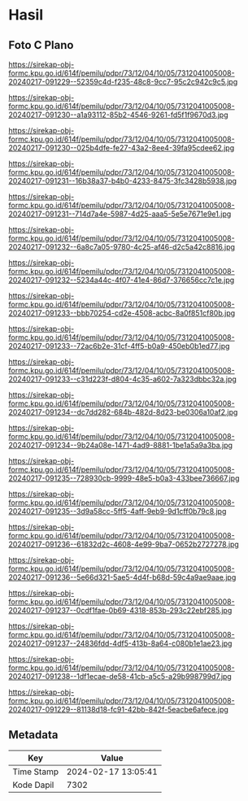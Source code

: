 # Hasil

## Foto C Plano

https://sirekap-obj-formc.kpu.go.id/614f/pemilu/pdpr/73/12/04/10/05/7312041005008-20240217-091229--52359c4d-f235-48c8-9cc7-95c2c942c9c5.jpg

https://sirekap-obj-formc.kpu.go.id/614f/pemilu/pdpr/73/12/04/10/05/7312041005008-20240217-091230--a1a93112-85b2-4546-9261-fd5f1f9670d3.jpg

https://sirekap-obj-formc.kpu.go.id/614f/pemilu/pdpr/73/12/04/10/05/7312041005008-20240217-091230--025b4dfe-fe27-43a2-8ee4-39fa95cdee62.jpg

https://sirekap-obj-formc.kpu.go.id/614f/pemilu/pdpr/73/12/04/10/05/7312041005008-20240217-091231--16b38a37-b4b0-4233-8475-3fc3428b5938.jpg

https://sirekap-obj-formc.kpu.go.id/614f/pemilu/pdpr/73/12/04/10/05/7312041005008-20240217-091231--714d7a4e-5987-4d25-aaa5-5e5e7671e9e1.jpg

https://sirekap-obj-formc.kpu.go.id/614f/pemilu/pdpr/73/12/04/10/05/7312041005008-20240217-091232--6a8c7a05-9780-4c25-af46-d2c5a42c8816.jpg

https://sirekap-obj-formc.kpu.go.id/614f/pemilu/pdpr/73/12/04/10/05/7312041005008-20240217-091232--5234a44c-4f07-41e4-86d7-376656cc7c1e.jpg

https://sirekap-obj-formc.kpu.go.id/614f/pemilu/pdpr/73/12/04/10/05/7312041005008-20240217-091233--bbb70254-cd2e-4508-acbc-8a0f851cf80b.jpg

https://sirekap-obj-formc.kpu.go.id/614f/pemilu/pdpr/73/12/04/10/05/7312041005008-20240217-091233--72ac6b2e-31cf-4ff5-b0a9-450eb0b1ed77.jpg

https://sirekap-obj-formc.kpu.go.id/614f/pemilu/pdpr/73/12/04/10/05/7312041005008-20240217-091233--c31d223f-d804-4c35-a602-7a323dbbc32a.jpg

https://sirekap-obj-formc.kpu.go.id/614f/pemilu/pdpr/73/12/04/10/05/7312041005008-20240217-091234--dc7dd282-684b-482d-8d23-be0306a10af2.jpg

https://sirekap-obj-formc.kpu.go.id/614f/pemilu/pdpr/73/12/04/10/05/7312041005008-20240217-091234--9b24a08e-1471-4ad9-8881-1be1a5a9a3ba.jpg

https://sirekap-obj-formc.kpu.go.id/614f/pemilu/pdpr/73/12/04/10/05/7312041005008-20240217-091235--728930cb-9999-48e5-b0a3-433bee736667.jpg

https://sirekap-obj-formc.kpu.go.id/614f/pemilu/pdpr/73/12/04/10/05/7312041005008-20240217-091235--3d9a58cc-5ff5-4aff-9eb9-9d1cff0b79c8.jpg

https://sirekap-obj-formc.kpu.go.id/614f/pemilu/pdpr/73/12/04/10/05/7312041005008-20240217-091236--61832d2c-4608-4e99-9ba7-0652b2727278.jpg

https://sirekap-obj-formc.kpu.go.id/614f/pemilu/pdpr/73/12/04/10/05/7312041005008-20240217-091236--5e66d321-5ae5-4d4f-b68d-59c4a9ae9aae.jpg

https://sirekap-obj-formc.kpu.go.id/614f/pemilu/pdpr/73/12/04/10/05/7312041005008-20240217-091237--0cdf1fae-0b69-4318-853b-293c22ebf285.jpg

https://sirekap-obj-formc.kpu.go.id/614f/pemilu/pdpr/73/12/04/10/05/7312041005008-20240217-091237--24836fdd-4df5-413b-8a64-c080b1e1ae23.jpg

https://sirekap-obj-formc.kpu.go.id/614f/pemilu/pdpr/73/12/04/10/05/7312041005008-20240217-091238--1df1ecae-de58-41cb-a5c5-a29b998799d7.jpg

https://sirekap-obj-formc.kpu.go.id/614f/pemilu/pdpr/73/12/04/10/05/7312041005008-20240217-091229--81138d18-fc91-42bb-842f-5eacbe6afece.jpg


## Metadata

| Key        | Value               |
| ---------- | ------------------- |
| Time Stamp | 2024-02-17 13:05:41 |
| Kode Dapil | 7302                |



